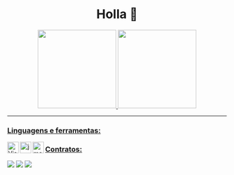 <h1 align="center"> Holla 👋</h1>

<div align="center">
    <a href="https://github.com/chrishenrii">
        <img height="180em"
            src="https://github-readme-stats.vercel.app/api?username=chrishenrii&show_icons=true&theme=dracula&include_all_commits=true&count_private=true" />
        <img height="180em"
            src="https://github-readme-stats.vercel.app/api/top-langs/?username=chrishenrii&layout=compact&langs_count=7&theme=dracula" />
</div>
 
---
    
### Linguagens e ferramentas:

<img align="left" alt="Visual Studio Code" width="26px" src="https://i.imgur.com/fCqJo2Z.png" />
<img align="left" alt="js" width="26px" src="https://i.imgur.com/3u1wzwE.png" />
<img align="left" alt="mongodb" width="26px" src="https://imgur.com/xN5cFRr.png" /> 
  

### Contratos:

<div align="rigth">
    <a href="https://www.instagram.com/chris_henrii/" target="_blank"><img
            src="https://img.shields.io/badge/-Instagram-%23E4405F?style=for-the-badge&logo=instagram&logoColor=white"
            target="_blank"></a>
    <a href="https://discord.com/users/879928407872376873" target="_blank"><img
            src="https://img.shields.io/badge/Discord-7289DA?style=for-the-badge&logo=discord&logoColor=white"
            target="_blank"></a>
    <a href="https://www.linkedin.com/in/christian-henrique-a328a719b/" target="_blank"><img
            src="https://img.shields.io/badge/-LinkedIn-%230077B5?style=for-the-badge&logo=linkedin&logoColor=white"
            target="_blank"></a>
</div>
